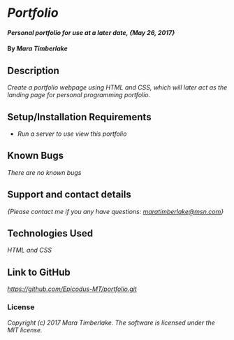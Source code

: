 # _Portfolio_

#### _Personal portfolio for use at a later date, {May 26, 2017}_

#### By _**Mara Timberlake**_

## Description

_Create a portfolio webpage using HTML and CSS, which will later act as the landing page for personal programming portfolio._

## Setup/Installation Requirements

* _Run a server to use view this portfolio_

## Known Bugs

_There are no known bugs_

## Support and contact details

_{Please contact me if you any have questions: maratimberlake@msn.com}_

## Technologies Used

_HTML and CSS_

## Link to GitHub
_https://github.com/Epicodus-MT/portfolio.git_

### License

*Copyright (c) 2017 Mara Timberlake. The software is licensed under the MIT license.*

